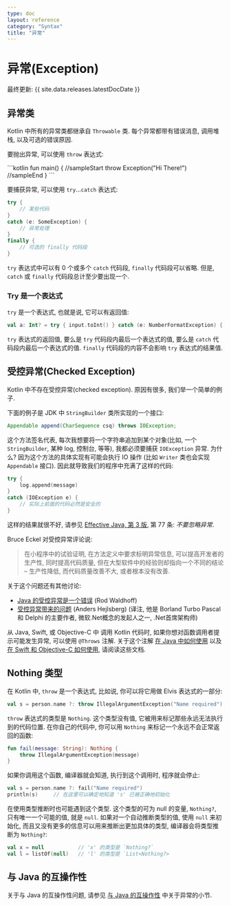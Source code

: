 ```yaml
---
type: doc
layout: reference
category: "Syntax"
title: "异常"
---
```


# 异常(Exception)

最终更新: {{ site.data.releases.latestDocDate }}

## 异常类

Kotlin 中所有的异常类都继承自 `Throwable` 类.
每个异常都带有错误消息, 调用堆栈, 以及可选的错误原因.

要抛出异常, 可以使用 `throw` 表达式:

<div class="sample" markdown="1" theme="idea">
```kotlin
fun main() {
//sampleStart
    throw Exception("Hi There!")
//sampleEnd
}
```
</div>

要捕获异常, 可以使用 `try`...`catch` 表达式:

```kotlin
try {
    // 某些代码
}
catch (e: SomeException) {
    // 异常处理
}
finally {
    // 可选的 finally 代码段
}
```

`try` 表达式中可以有 0 个或多个 `catch` 代码段, `finally` 代码段可以省略.
但是, `catch` 或 `finally` 代码段总计至少要出现一个.

### Try 是一个表达式

`try` 是一个表达式, 也就是说, 它可以有返回值:

```kotlin
val a: Int? = try { input.toInt() } catch (e: NumberFormatException) { null }
```

`try` 表达式的返回值, 要么是 `try` 代码段内最后一个表达式的值,
要么是 `catch` 代码段内最后一个表达式的值.
`finally` 代码段的内容不会影响 `try` 表达式的结果值.

## 受控异常(Checked Exception)

Kotlin 中不存在受控异常(checked exception). 原因有很多, 我们举一个简单的例子.

下面的例子是 JDK 中 `StringBuilder` 类所实现的一个接口:

```java
Appendable append(CharSequence csq) throws IOException;
```

这个方法签名代表, 每次我想要将一个字符串追加到某个对象(比如, 一个 `StringBuilder`, 某种 log, 控制台, 等等),
我都必须要捕获 `IOException` 异常.
为什么? 因为这个方法的具体实现有可能会执行 IO 操作 (比如 `Writer` 类也会实现 `Appendable` 接口).
因此就导致我们的程序中充满了这样的代码:

```kotlin
try {
    log.append(message)
}
catch (IOException e) {
    // 实际上前面的代码必然是安全的
}
```

这样的结果就很不好, 请参见 [Effective Java, 第 3 版](https://www.oracle.com/technetwork/java/effectivejava-136174.html),
第 77 条: *不要忽略异常*.

Bruce Eckel 对受控异常评论说:

> 在小程序中的试验证明, 在方法定义中要求标明异常信息, 可以提高开发者的生产性, 同时提高代码质量,
> 但在大型软件中的经验则却指向一个不同的结论 – 生产性降低, 而代码质量改善不大, 或者根本没有改善.

关于这个问题还有其他讨论:

* [Java 的受控异常是一个错误](https://radio-weblogs.com/0122027/stories/2003/04/01/JavasCheckedExceptionsWereAMistake.html) (Rod Waldhoff)
* [受控异常带来的问题](https://www.artima.com/intv/handcuffs.html) (Anders Hejlsberg)
(译注, 他是 Borland Turbo Pascal 和 Delphi 的主要作者, 微软.Net概念的发起人之一, .Net首席架构师)

从 Java, Swift, 或 Objective-C 中 调用 Kotlin 代码时, 如果你想对函数调用者提示可能发生异常, 可以使用 `@Throws` 注解.
关于这个注解 [在 Java 中如何使用](jvm/java-to-kotlin-interop.html#checked-exceptions)
以及 [在 Swift 和 Objective-C 如何使用](native/native-objc-interop.html#errors-and-exceptions), 请阅读这些文档.

## Nothing 类型

在 Kotlin 中, `throw` 是一个表达式, 比如说, 你可以将它用做 Elvis 表达式的一部分:

```kotlin
val s = person.name ?: throw IllegalArgumentException("Name required")
```

`throw` 表达式的类型是 `Nothing`.
这个类型没有值, 它被用来标记那些永远无法执行到的代码位置.
在你自己的代码中, 你可以用 `Nothing` 来标记一个永远不会正常返回的函数:

```kotlin
fun fail(message: String): Nothing {
    throw IllegalArgumentException(message)
}
```

如果你调用这个函数, 编译器就会知道, 执行到这个调用时, 程序就会停止:

```kotlin
val s = person.name ?: fail("Name required")
println(s)     // 在这里可以确定地知道 's' 已被正确地初始化
```

在使用类型推断时也可能遇到这个类型. 这个类型的可为 null 的变量, `Nothing?`, 只有唯一一个可能的值, 就是 `null`.
如果对一个自动推断类型的值, 使用 `null` 来初始化, 而且又没有更多的信息可以用来推断出更加具体的类型, 编译器会将类型推断为 `Nothing?`:

```kotlin
val x = null           // 'x' 的类型是 `Nothing?`
val l = listOf(null)   // 'l' 的类型是 `List<Nothing?>
```

## 与 Java 的互操作性

关于与 Java 的互操作性问题, 请参见 [与 Java 的互操作性](jvm/java-interop.html) 中关于异常的小节.
